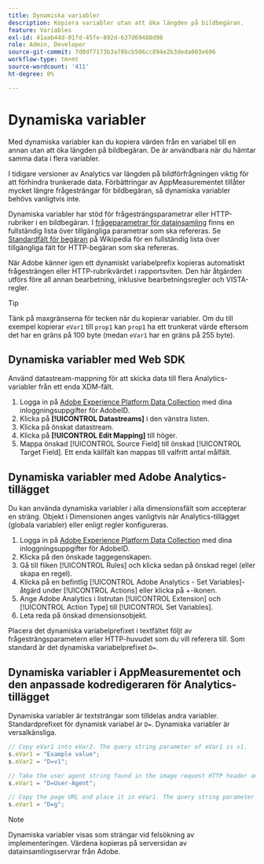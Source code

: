 ```yaml
---
title: Dynamiska variabler
description: Kopiera variabler utan att öka längden på bildbegäran.
feature: Variables
exl-id: 41aab44d-01fd-45fe-892d-637d69488d98
role: Admin, Developer
source-git-commit: 7d8df7173b3a78bcb506cc894e2b3deda003e696
workflow-type: tm+mt
source-wordcount: '411'
ht-degree: 0%

---
```


# Dynamiska variabler

Med dynamiska variabler kan du kopiera värden från en variabel till en annan utan att öka längden på bildbegäran. De är användbara när du hämtar samma data i flera variabler.

I tidigare versioner av Analytics var längden på bildförfrågningen viktig för att förhindra trunkerade data. Förbättringar av AppMeasurementet tillåter mycket längre frågesträngar för bildbegäran, så dynamiska variabler behövs vanligtvis inte.

Dynamiska variabler har stöd för frågesträngsparametrar eller HTTP-rubriker i en bildbegäran. I [frågeparametrar för datainsamling](../../validate/query-parameters.md) finns en fullständig lista över tillgängliga parametrar som ska refereras. Se [Standardfält för begäran](https://en.wikipedia.org/wiki/List_of_HTTP_header_fields#Request_fields) på Wikipedia för en fullständig lista över tillgängliga fält för HTTP-begäran som ska refereras.

När Adobe känner igen ett dynamiskt variabelprefix kopieras automatiskt frågesträngen eller HTTP-rubrikvärdet i rapportsviten. Den här åtgärden utförs före all annan bearbetning, inklusive bearbetningsregler och VISTA-regler.

>[!TIP]
>
>Tänk på maxgränserna för tecken när du kopierar variabler. Om du till exempel kopierar `eVar1` till `prop1` kan `prop1` ha ett trunkerat värde eftersom det har en gräns på 100 byte (medan `eVar1` har en gräns på 255 byte).

## Dynamiska variabler med Web SDK

Använd datastream-mappning för att skicka data till flera Analytics-variabler från ett enda XDM-fält.

1. Logga in på [Adobe Experience Platform Data Collection](https://experience.adobe.com/data-collection) med dina inloggningsuppgifter för AdobeID.
1. Klicka på **[!UICONTROL Datastreams]** i den vänstra listen.
1. Klicka på önskat datastream.
1. Klicka på **[!UICONTROL Edit Mapping]** till höger.
1. Mappa önskad [!UICONTROL Source Field] till önskad [!UICONTROL Target Field]. Ett enda källfält kan mappas till valfritt antal målfält.

## Dynamiska variabler med Adobe Analytics-tillägget

Du kan använda dynamiska variabler i alla dimensionsfält som accepterar en sträng. Objekt i Dimensionen anges vanligtvis när Analytics-tillägget (globala variabler) eller enligt regler konfigureras.

1. Logga in på [Adobe Experience Platform Data Collection](https://experience.adobe.com/data-collection) med dina inloggningsuppgifter för AdobeID.
2. Klicka på den önskade taggegenskapen.
3. Gå till fliken [!UICONTROL Rules] och klicka sedan på önskad regel (eller skapa en regel).
4. Klicka på en befintlig [!UICONTROL Adobe Analytics - Set Variables]-åtgärd under [!UICONTROL Actions] eller klicka på +-ikonen.
5. Ange Adobe Analytics i listrutan [!UICONTROL Extension] och [!UICONTROL Action Type] till [!UICONTROL Set Variables].
6. Leta reda på önskad dimensionsobjekt.

Placera det dynamiska variabelprefixet i textfältet följt av frågesträngsparametern eller HTTP-huvudet som du vill referera till. Som standard är det dynamiska variabelprefixet `D=`.

## Dynamiska variabler i AppMeasurementet och den anpassade kodredigeraren för Analytics-tillägget

Dynamiska variabler är textsträngar som tilldelas andra variabler. Standardprefixet för dynamisk variabel är `D=`. Dynamiska variabler är versalkänsliga.

```js
// Copy eVar1 into eVar2. The query string parameter of eVar1 is v1.
s.eVar1 = "Example value";
s.eVar2 = "D=v1";

// Take the user agent string found in the image request HTTP header and place it in eVar1.
s.eVar1 = "D=User-Agent";

// Copy the page URL and place it in eVar1. The query string parameter of page URL is g.
s.eVar1 = "D=g";
```

>[!NOTE]
>
>Dynamiska variabler visas som strängar vid felsökning av implementeringen. Värdena kopieras på serversidan av datainsamlingsservrar från Adobe.
